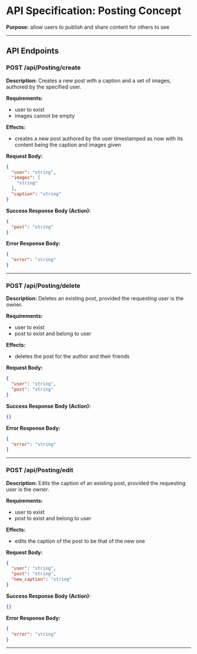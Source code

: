 # API Specification: Posting Concept

**Purpose:** allow users to publish and share content for others to see

---

## API Endpoints

### POST /api/Posting/create

**Description:** Creates a new post with a caption and a set of images, authored by the specified user.

**Requirements:**
- user to exist
- images cannot be empty

**Effects:**
- creates a new post authored by the user timestamped as now with its content being the caption and images given

**Request Body:**
```json
{
  "user": "string",
  "images": [
    "string"
  ],
  "caption": "string"
}
```

**Success Response Body (Action):**
```json
{
  "post": "string"
}
```

**Error Response Body:**
```json
{
  "error": "string"
}
```
---

### POST /api/Posting/delete

**Description:** Deletes an existing post, provided the requesting user is the owner.

**Requirements:**
- user to exist
- post to exist and belong to user

**Effects:**
- deletes the post for the author and their friends

**Request Body:**
```json
{
  "user": "string",
  "post": "string"
}
```

**Success Response Body (Action):**
```json
{}
```

**Error Response Body:**
```json
{
  "error": "string"
}
```
---

### POST /api/Posting/edit

**Description:** Edits the caption of an existing post, provided the requesting user is the owner.

**Requirements:**
- user to exist
- post to exist and belong to user

**Effects:**
- edits the caption of the post to be that of the new one

**Request Body:**
```json
{
  "user": "string",
  "post": "string",
  "new_caption": "string"
}
```

**Success Response Body (Action):**
```json
{}
```

**Error Response Body:**
```json
{
  "error": "string"
}
```
---